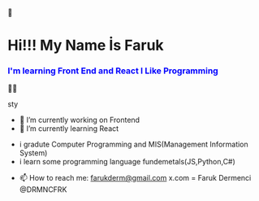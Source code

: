  👋

### <h1>Hi!!!   My Name İs Faruk </h1>
<h3 style="color:blue"> I'm learning Front End and React  I Like Programming</h3>
🎱🌳

sty

- 🔭 I’m currently working on Frontend
- 🌱 I’m currently learning React
* i gradute Computer Programming and MIS(Management Information System)
* i learn some programming language fundemetals(JS,Python,C#)
- 📫 How to reach me: farukderm@gmail.com    x.com = Faruk Dermenci  @DRMNCFRK


